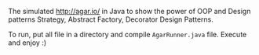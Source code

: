 The simulated http://agar.io/ in Java to show the power of OOP and Design patterns
Strategy, Abstract Factory, Decorator Design Patterns.

To run, put all file in a directory and compile `AgarRunner.java` file. Execute and enjoy :) 
